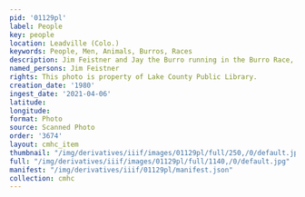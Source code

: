 ```yaml
---
pid: '01129pl'
label: People
key: people
location: Leadville (Colo.)
keywords: People, Men, Animals, Burros, Races
description: Jim Feistner and Jay the Burro running in the Burro Race, 1980
named_persons: Jim Feistner
rights: This photo is property of Lake County Public Library.
creation_date: '1980'
ingest_date: '2021-04-06'
latitude: 
longitude: 
format: Photo
source: Scanned Photo
order: '3674'
layout: cmhc_item
thumbnail: "/img/derivatives/iiif/images/01129pl/full/250,/0/default.jpg"
full: "/img/derivatives/iiif/images/01129pl/full/1140,/0/default.jpg"
manifest: "/img/derivatives/iiif/01129pl/manifest.json"
collection: cmhc
---
```

